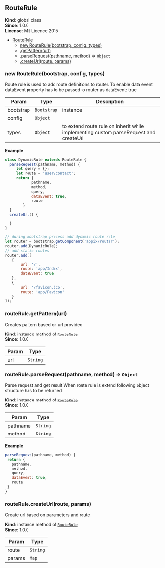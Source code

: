 <a name="RouteRule"></a>
## RouteRule
**Kind**: global class  
**Since**: 1.0.0  
**License**: Mit Licence 2015  

* [RouteRule](#RouteRule)
  * [new RouteRule(bootstrap, config, types)](#new_RouteRule_new)
  * [.getPattern(url)](#RouteRule+getPattern)
  * [.parseRequest(pathname, method)](#RouteRule+parseRequest) ⇒ <code>Object</code>
  * [.createUrl(route, params)](#RouteRule+createUrl)

<a name="new_RouteRule_new"></a>
### new RouteRule(bootstrap, config, types)
Route rule is used to add route definitions to router.
To enable data event dataEvent property has to be passed to router as dataEvent: true


| Param | Type | Description |
| --- | --- | --- |
| bootstrap | <code>Bootstrap</code> | instance |
| config | <code>Object</code> |  |
| types | <code>Object</code> | to extend route rule on inherit while implementing custom parseRequest and createUrl |

**Example**  
```js
class DynamicRule extends RouteRule {
  parseRequest(pathname, method) {
     let query = {};
     let route = 'user/contact';
     return {
            pathname,
            method,
            query,
            dataEvent: true,
            route
        }
  }
  createUrl() {

  }
}

// during bootstrap process add dynamic route rule
let router = bootstrap.getComponent('appix/router');
router.add(DynamicRule);
// add static routes
router.add([
   {
       url: '/',
       route: 'app/Index',
       dataEvent: true
   },
   {
       url: '/favicon.ico',
       route: 'app/Favicon'
   }
]);
```
<a name="RouteRule+getPattern"></a>
### routeRule.getPattern(url)
Creates pattern based on url provided

**Kind**: instance method of <code>[RouteRule](#RouteRule)</code>  
**Since**: 1.0.0  

| Param | Type |
| --- | --- |
| url | <code>String</code> | 

<a name="RouteRule+parseRequest"></a>
### routeRule.parseRequest(pathname, method) ⇒ <code>Object</code>
Parse request and get result
When route rule is extend following object structure has to be returned

**Kind**: instance method of <code>[RouteRule](#RouteRule)</code>  
**Since**: 1.0.0  

| Param | Type |
| --- | --- |
| pathname | <code>String</code> | 
| method | <code>String</code> | 

**Example**  
```js
parseRequest(pathname, method) {
 return {
   pathname,
   method,
   query,
   dataEvent: true,
   route
 }
}
```
<a name="RouteRule+createUrl"></a>
### routeRule.createUrl(route, params)
Create url based on parameters and route

**Kind**: instance method of <code>[RouteRule](#RouteRule)</code>  
**Since**: 1.0.0  

| Param | Type |
| --- | --- |
| route | <code>String</code> | 
| params | <code>Map</code> | 

